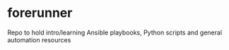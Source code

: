 # forerunner
Repo to hold intro/learning Ansible playbooks, Python scripts and general automation resources

